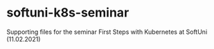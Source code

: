 # softuni-k8s-seminar
Supporting files for the seminar First Steps with Kubernetes at SoftUni (11.02.2021)
